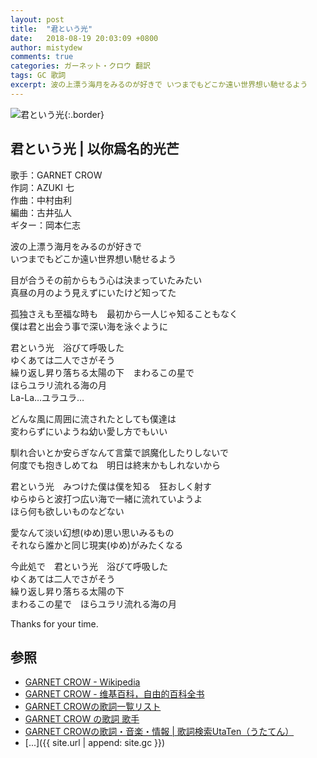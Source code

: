 ```yaml
---
layout: post
title:  "君という光"
date:   2018-08-19 20:03:09 +0800
author: mistydew
comments: true
categories: ガーネット・クロウ 翻訳
tags: GC 歌詞
excerpt: 波の上漂う海月をみるのが好きで いつまでもどこか遠い世界想い馳せるよう
---
```

![君という光](https://raw.githubusercontent.com/mistydew/gc2/master/cover/single/SG14_君という光.jpg){:.border}

## 君という光 | 以你爲名的光芒

歌手：GARNET CROW<br>
作詞：AZUKI 七<br>
作曲：中村由利<br>
編曲：古井弘人<br>
ギター：岡本仁志

波の上漂う海月をみるのが好きで<br>
いつまでもどこか遠い世界想い馳せるよう

目が合うその前からもう心は決まっていたみたい<br>
真昼の月のよう見えずにいたけど知ってた

孤独さえも至福な時も　最初から一人じゃ知ることもなく<br>
僕は君と出会う事で深い海を泳ぐように

君という光　浴びて呼吸した<br>
ゆくあては二人でさがそう<br>
繰り返し昇り落ちる太陽の下　まわるこの星で<br>
ほらユラリ流れる海の月<br>
La-La…ユラユラ…

どんな風に周囲に流されたとしても僕達は<br>
変わらずにいようね幼い愛し方でもいい

馴れ合いとか安らぎなんて言葉で誤魔化したりしないで<br>
何度でも抱きしめてね　明日は終末かもしれないから

君という光　みつけた僕は僕を知る　狂おしく射す<br>
ゆらゆらと波打つ広い海で一緒に流れていようよ<br>
ほら何も欲しいものなどない

愛なんて淡い幻想(ゆめ)思い思いみるもの<br>
それなら誰かと同じ現実(ゆめ)がみたくなる

今此処で　君という光　浴びて呼吸した<br>
ゆくあては二人でさがそう<br>
繰り返し昇り落ちる太陽の下<br>
まわるこの星で　ほらユラリ流れる海の月

Thanks for your time.

## 参照
* [GARNET CROW - Wikipedia](https://ja.wikipedia.org/wiki/GARNET_CROW)
* [GARNET CROW - 维基百科，自由的百科全书](https://zh.wikipedia.org/wiki/GARNET_CROW)
* [GARNET CROWの歌詞一覧リスト](https://www.uta-net.com/artist/344)
* [GARNET CROW の歌詞 歌手](http://www.kasi-time.com/subcat-uta-167-1.html)
* [GARNET CROWの歌詞・音楽・情報 \| 歌詞検索UtaTen（うたてん）](https://utaten.com/artist/GARNET+CROW)
* [...]({{ site.url | append: site.gc }})
